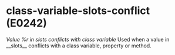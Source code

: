 # class-variable-slots-conflict (E0242)

*Value %r in slots conflicts with class variable* Used when a value in
\_\_slots\_\_ conflicts with a class variable, property or method.
